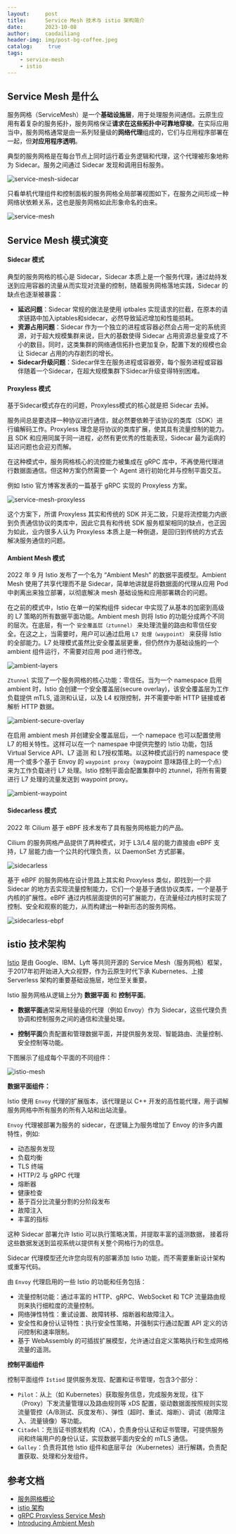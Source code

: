 ```yaml
---
layout:     post
title:      Service Mesh 技术与 istio 架构简介
date:       2023-10-08
author:     caodailiang
header-img: img/post-bg-coffee.jpeg
catalog: 	 true
tags:
    - service-mesh
    - istio
---
```


## Service Mesh 是什么
服务网格（ServiceMesh）是一个**基础设施层**，用于处理服务间通信。云原生应用有着复杂的服务拓扑，服务网格保证**请求在这些拓扑中可靠地穿梭**。在实际应用当中，服务网格通常是由一系列轻量级的**网络代理**组成的，它们与应用程序部署在一起，但**对应用程序透明**。

典型的服务网格是在每台节点上同时运行着业务逻辑和代理，这个代理被形象地称为 Sidecar。服务之间通过 Sidecar 发现和调用目标服务。

![service-mesh-sidecar](https://caodailiang.github.io/img/posts/service-mesh-sidecar.png)

只看单机代理组件和控制面板的服务网格全局部署视图如下，在服务之间形成一种网络状依赖关系，这也是服务网格如此形象命名的由来。

![service-mesh](https://caodailiang.github.io/img/posts/service-mesh.png)

## Service Mesh 模式演变
#### Sidecar 模式

典型的服务网格的核心是 Sidecar，Sidecar 本质上是一个服务代理，通过劫持发送到应用容器的流量从而实现对流量的控制，随着服务网格落地实践，Sidecar 的缺点也逐渐被暴露：
- **延迟问题**：Sidecar 常规的做法是使用 iptbales 实现请求的拦截，在原本的请求链路中加入iptables和sidecar，必然导致延迟增加和性能损耗。
- **资源占用问题**：Sidecar 作为一个独立的进程或容器必然会占用一定的系统资源，对于超大规模集群来说，巨大的基数使得 Sidecar 占用资源总量变成了不小的数目。同时，这类集群的网络通信拓扑也更加复杂，配置下发的规模也会让 Sidecar 占用的内存剧烈的增长。
- **Sidecar升级问题**：Sidecar伴生在服务进程或容器旁，每个服务进程或容器伴随着一个Sidecar，在超大规模集群下Sidecar升级变得特别困难。

#### Proxyless 模式

基于Sidecar模式存在的问题，Proxyless模式的核心就是把 Sidecar 去掉。

服务间总是要选择一种协议进行通信，就必然要依赖于该协议的类库（SDK）进行编解码工作。Proxyless 理念是将协议的类库扩展，使其具有流量控制的能力。且 SDK 和应用同属于同一进程，必然有更优秀的性能表现，Sidecar 最为诟病的延迟问题也会迎刃而解。

在这种模式中，服务网格核心的流控能力被集成在 gRPC 库中，不再使用代理进行数据面通信。但这种方案仍然需要一个 Agent 进行初始化并与控制平面交互。

例如 Istio 官方博客发表的一篇基于 gRPC 实现的 Proxyless 方案。

![service-mesh-proxyless](https://caodailiang.github.io/img/posts/service-mesh-proxyless.svg)

这个方案下，所谓 Proxyless 其实和传统的 SDK 并无二致，只是将流控能力内嵌到负责通信协议的类库中，因此它具有和传统 SDK 服务框架相同的缺点，也正因为如此，业内很多人认为 Proxyless 本质上是一种倒退，是回归到传统的方式去解决服务通信的问题。

#### Ambient Mesh 模式

2022 年 9 月 Istio 发布了一个名为 “Ambient Mesh” 的数据平面模型。Ambient Mesh 使用了共享代理而不是 Sidecar，简单地讲就是将数据面的代理从应用 Pod 中剥离出来独立部署，以彻底解决 mesh 基础设施和应用部署耦合的问题。

在之前的模式中，Istio 在单一的架构组件 sidecar 中实现了从基本的加密到高级的 L7 策略的所有数据平面功能。Ambient mesh 则将 Istio 的功能分成两个不同的层次。在底层，有一个 `安全覆盖层（ztunnel）` 来处理流量的路由和零信任安全。在这之上，当需要时，用户可以通过启用 `L7 处理（waypoint）` 来获得 Istio 的全部能力。L7 处理模式虽然比安全覆盖层更重，但仍然作为基础设施的一个 ambient 组件运行，不需要对应用 pod 进行修改。

![ambient-layers](https://caodailiang.github.io/img/posts/service-mesh-ambient-layers.png)

`Ztunnel` 实现了一个服务网格的核心功能：零信任。当为一个 namespace 启用 ambient 时，Istio 会创建一个安全覆盖层(secure overlay)，该安全覆盖层为工作负载提供 mTLS, 遥测和认证，以及 L4 权限控制，并不需要中断 HTTP 链接或者解析 HTTP 数据。

![ambient-secure-overlay](https://caodailiang.github.io/img/posts/service-mesh-ambient-secure-overlay.png)

在启用 ambient mesh 并创建安全覆盖层后，一个 namepace 也可以配置使用 L7 的相关特性。这样可以在一个 namespae 中提供完整的 Istio 功能，包括 Virtual Service API、L7 遥测 和 L7授权策略。以这种模式运行的 namespace 使用一个或多个基于 Envoy 的 `waypoint proxy`（waypoint 意味路径上的一个点） 来为工作负载进行 L7 处理。Istio 控制平面会配置集群中的 ztunnel，将所有需要进行 L7 处理的流量发送到 waypoint proxy。

![ambient-waypoint](https://caodailiang.github.io/img/posts/service-mesh-ambient-waypoint.png)

#### Sidecarless 模式

2022 年 Cilium 基于 eBPF 技术发布了具有服务网格能力的产品。

Cilium 的服务网格产品提供了两种模式，对于 L3/L4 层的能力直接由 eBPF 支持，L7 层能力由一个公共的代理负责，以 DaemonSet 方式部署。

![sidecarless](https://caodailiang.github.io/img/posts/service-mesh-sidecarless.png)

基于 eBPF 的服务网格在设计思路上其实和 Proxyless 类似，即找到一个非 Sidecar 的地方去实现流量控制能力，它们一个是基于通信协议类库，一个是基于内核的扩展性。eBPF 通过内核层面提供的可扩展能力，在流量经过内核时实现了控制、安全和观察的能力，从而构建出一种新形态的服务网格。

![sidecarless-ebpf](https://caodailiang.github.io/img/posts/service-mesh-sidecarless-ebpf.webp)

## istio 技术架构

[Istio](https://istio.io/zh) 是由 Google、IBM、Lyft 等共同开源的 Service Mesh（服务网格）框架，于2017年初开始进入大众视野，作为云原生时代下承 Kubernetes、上接 Serverless 架构的重要基础设施层，地位至关重要。

Istio 服务网格从逻辑上分为 **数据平面** 和 **控制平面**。

- **数据平面**通常采用轻量级的代理（例如 Envoy）作为 Sidecar，这些代理负责协调和控制服务之间的通信和流量处理。

- **控制平面**负责配置和管理数据平面，并提供服务发现、智能路由、流量控制、安全控制等功能。

下图展示了组成每个平面的不同组件：

![istio-mesh](https://caodailiang.github.io/img/posts/service-mesh-istio-arch.svg)

**数据平面组件：**

Istio 使用 `Envoy` 代理的扩展版本，该代理是以 C++ 开发的高性能代理，用于调解服务网格中所有服务的所有入站和出站流量。

`Envoy` 代理被部署为服务的 sidecar，在逻辑上为服务增加了 Envoy 的许多内置特性，例如:

- 动态服务发现
- 负载均衡
- TLS 终端
- HTTP/2 与 gRPC 代理
- 熔断器
- 健康检查
- 基于百分比流量分割的分阶段发布
- 故障注入
- 丰富的指标

这种 Sidecar 部署允许 Istio 可以执行策略决策，并提取丰富的遥测数据， 接着将这些数据发送到监视系统以提供有关整个网格行为的信息。

Sidecar 代理模型还允许您向现有的部署添加 Istio 功能，而不需要重新设计架构或重写代码。

由 `Envoy` 代理启用的一些 Istio 的功能和任务包括：

- 流量控制功能：通过丰富的 HTTP、gRPC、WebSocket 和 TCP 流量路由规则来执行细粒度的流量控制。
- 网络弹性特性：重试设置、故障转移、熔断器和故障注入。
- 安全性和身份认证特性：执行安全性策略，并强制实行通过配置 API 定义的访问控制和速率限制。
- 基于 WebAssembly 的可插拔扩展模型，允许通过自定义策略执行和生成网格流量的遥测。

**控制平面组件**

控制平面组件 `Istiod` 提供服务发现、配置和证书管理，包含3个部分：

- `Pilot`：从上（如 Kubernetes）获取服务信息，完成服务发现，往下（Proxy）下发流量管理以及路由规则等 xDS 配置，驱动数据面按照规则实现流量管控（A/B测试、灰度发布）、弹性（超时、重试、熔断）、调试（故障注入、流量镜像）等功能。
- `Citadel`：充当证书颁发机构（CA），负责身份认证和证书管理，可提供服务间和终端用户的身份认证，实现数据平面内安全的 mTLS 通信。
- `Galley`：负责将其他 Istio 组件和底层平台（Kubernetes）进行解耦，负责配置获取、处理和分发组件。

## 参考文档
- [服务网格概论](https://www.thebyte.com.cn/ServiceMesh/summary.html)
- [istio 架构](https://istio.io/latest/zh/docs/ops/deployment/architecture/)
- [gRPC Proxyless Service Mesh](https://istio.io/latest/blog/2021/proxyless-grpc/)
- [Introducing Ambient Mesh](https://istio.io/latest/blog/2022/introducing-ambient-mesh/)